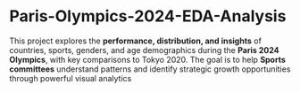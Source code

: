 # Paris-Olympics-2024-EDA-Analysis
This project explores the **performance, distribution, and insights** of countries, sports, genders, and age demographics during the **Paris 2024 Olympics**, with key comparisons to Tokyo 2020. The goal is to help **Sports committees** understand patterns and identify strategic growth opportunities through powerful visual analytics

